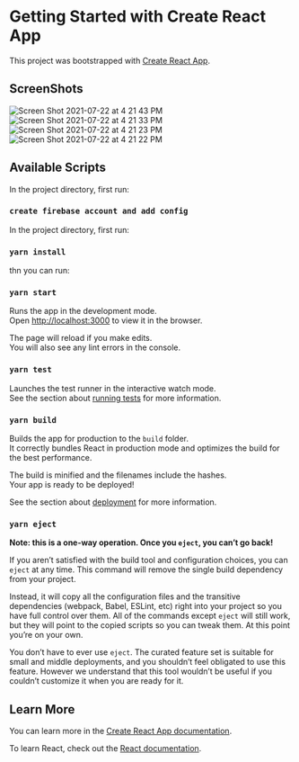 # Getting Started with Create React App

This project was bootstrapped with [Create React App](https://github.com/facebook/create-react-app).

## ScreenShots

![Screen Shot 2021-07-22 at 4 21 43 PM](https://user-images.githubusercontent.com/58891556/126628511-d5bf4ae0-9f9d-42e1-bc7e-fd9e3c734580.png)
![Screen Shot 2021-07-22 at 4 21 33 PM](https://user-images.githubusercontent.com/58891556/126628522-bcf2b953-f7c2-4d0d-bfe1-cc031f76ab0f.png)
![Screen Shot 2021-07-22 at 4 21 23 PM](https://user-images.githubusercontent.com/58891556/126628527-7d267f0a-d13a-4708-a57f-e2e1054cf11c.png)
![Screen Shot 2021-07-22 at 4 21 22 PM](https://user-images.githubusercontent.com/58891556/126628529-e746f077-be07-4607-940b-f79b88e892e1.png)



## Available Scripts

In the project directory, first run:

### `create firebase account and add config`

In the project directory, first run:

### `yarn install`

thn you can run:

### `yarn start`

Runs the app in the development mode.\
Open [http://localhost:3000](http://localhost:3000) to view it in the browser.

The page will reload if you make edits.\
You will also see any lint errors in the console.

### `yarn test`

Launches the test runner in the interactive watch mode.\
See the section about [running tests](https://facebook.github.io/create-react-app/docs/running-tests) for more information.

### `yarn build`

Builds the app for production to the `build` folder.\
It correctly bundles React in production mode and optimizes the build for the best performance.

The build is minified and the filenames include the hashes.\
Your app is ready to be deployed!

See the section about [deployment](https://facebook.github.io/create-react-app/docs/deployment) for more information.

### `yarn eject`

**Note: this is a one-way operation. Once you `eject`, you can’t go back!**

If you aren’t satisfied with the build tool and configuration choices, you can `eject` at any time. This command will remove the single build dependency from your project.

Instead, it will copy all the configuration files and the transitive dependencies (webpack, Babel, ESLint, etc) right into your project so you have full control over them. All of the commands except `eject` will still work, but they will point to the copied scripts so you can tweak them. At this point you’re on your own.

You don’t have to ever use `eject`. The curated feature set is suitable for small and middle deployments, and you shouldn’t feel obligated to use this feature. However we understand that this tool wouldn’t be useful if you couldn’t customize it when you are ready for it.

## Learn More

You can learn more in the [Create React App documentation](https://facebook.github.io/create-react-app/docs/getting-started).

To learn React, check out the [React documentation](https://reactjs.org/).

